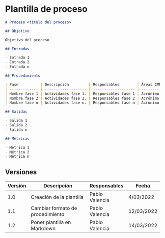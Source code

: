# Plantilla de proceso

```md
# Proceso <título del proceso>

## Objetivo

Objetivo del proceso

## Entradas

- Entrada 1
- Entrada 2
- Entrada n

## Procedimiento

| Fase          | Descripción         | Responsables        | Áreas CMMI                                        |
| ------------- | ------------------- | ------------------- | ------------------------------------------------- |
| Nombre fase 1 | Actividades fase 1. | Responsables fase 1 | Acrónimo área 1, acrónimo área 2, ácrónimo área n |
| Nombre fase 2 | Actividades fase 2. | Responsables fase 2 | Acrónimo área 1, acrónimo área 2, ácrónimo área n |
| Nombre fase n | Actividades fase n. | Responsables fase n | Acrónimo área 1, acrónimo área 2, ácrónimo área n |

## Salidas

- Salida 1
- Salida 2
- Salida n

## Métricas

- Métrica 1
- Métrica 2
- Métrica n
```

## Versiones

| Versión | Descripción                      | Responsables   | Fecha      |
| ------- | -------------------------------- | -------------- | ---------- |
| 1.0     | Creación de la plantilla         | Pablo Valencia | 4/03/2022  |
| 1.1     | Cambiar formato de procedimiento | Pablo Valencia | 12/03/2022 |
| 1.2     | Poner plantilla en Markdown      | Pablo Valencia | 14/03/2022 |
